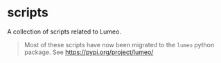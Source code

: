# scripts
A collection of scripts related to Lumeo.

> Most of these scripts have now been migrated to the `lumeo` python package. See https://pypi.org/project/lumeo/
